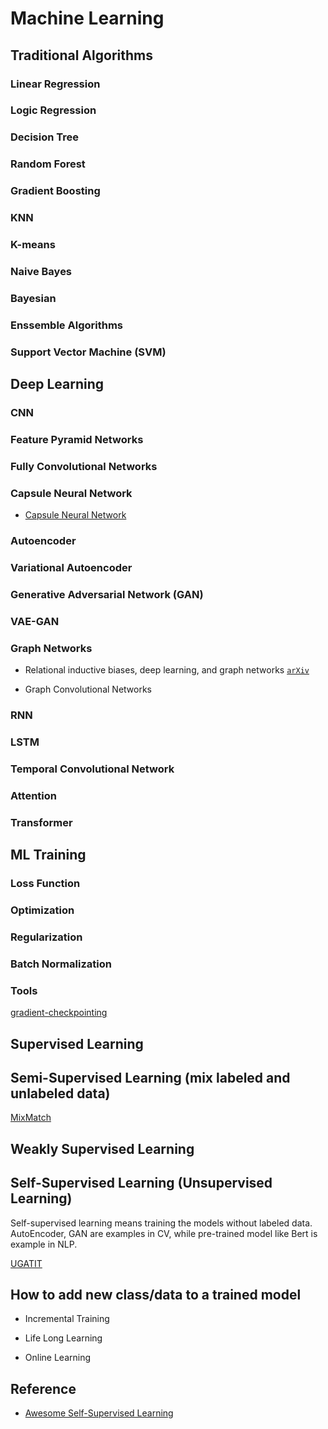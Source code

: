 # Machine Learning

## Traditional Algorithms

### Linear Regression

### Logic Regression

### Decision Tree

### Random Forest

### Gradient Boosting

### KNN

### K-means

### Naive Bayes

### Bayesian

### Enssemble Algorithms

### Support Vector Machine (SVM)

## Deep Learning

### CNN

### Feature Pyramid Networks

### Fully Convolutional Networks

### Capsule Neural Network

* [Capsule Neural Network](https://github.com/Sarasra/models/tree/master/research/capsules)

### Autoencoder

### Variational Autoencoder

### Generative Adversarial Network (GAN)

### VAE-GAN

### Graph Networks

* Relational inductive biases, deep learning, and graph networks [`arXiv`](https://arxiv.org/abs/1806.01261)

* Graph Convolutional Networks

### RNN

### LSTM

### Temporal Convolutional Network

### Attention

### Transformer



## ML Training

### Loss Function

### Optimization

### Regularization

### Batch Normalization

### Tools

[gradient-checkpointing](https://github.com/cybertronai/gradient-checkpointing)


## Supervised Learning

## Semi-Supervised Learning (mix labeled and unlabeled data)

[MixMatch](https://github.com/google-research/mixmatch)

## Weakly Supervised Learning

## Self-Supervised Learning (Unsupervised Learning)

Self-supervised learning means training the models without labeled data. AutoEncoder, GAN are examples in CV, while pre-trained model like Bert is example in NLP.

[UGATIT](https://github.com/taki0112/UGATIT?utm_source=mybridge&utm_medium=blog&utm_campaign=read_more)

## How to add new class/data to a trained model

* Incremental Training

* Life Long Learning

* Online Learning

## Reference
* [Awesome Self-Supervised Learning](https://github.com/jason718/awesome-self-supervised-learning)



